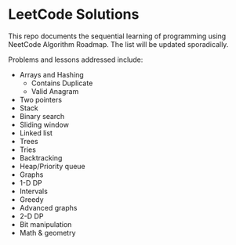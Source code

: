# LeetCode Solutions

This repo documents the sequential learning of programming using NeetCode Algorithm Roadmap.
The list will be updated sporadically.

Problems and lessons addressed include:

- Arrays and Hashing
  - Contains Duplicate
  - Valid Anagram
- Two pointers
- Stack
- Binary search
- Sliding window
- Linked list
- Trees
- Tries
- Backtracking
- Heap/Priority queue
- Graphs
- 1-D DP
- Intervals
- Greedy
- Advanced graphs
- 2-D DP
- Bit manipulation
- Math & geometry
